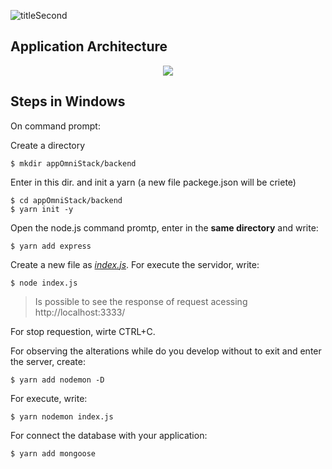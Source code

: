 ![titleSecond](https://user-images.githubusercontent.com/46378210/73003007-ac8cca80-3de3-11ea-89ff-3204d0ae2ccd.PNG)

## Application Architecture

<p align="center">
  <img src="https://user-images.githubusercontent.com/46378210/72550799-44356a80-3872-11ea-8e88-7f48592fdeea.PNG"/>
</p>

## Steps in Windows 

On command prompt:

Create a directory 
```
$ mkdir appOmniStack/backend
```

Enter in this dir. and init a yarn (a new file packege.json will be criete)
```
$ cd appOmniStack/backend
$ yarn init -y
```

Open the node.js command promtp, enter in the **same directory** and write: 
```
$ yarn add express
```

Create a new file as [_index.js_](https://github.com/Diana-ops/omnistackweek). For execute the servidor, write:
```
$ node index.js
```

> Is possible to see the response of request acessing http://localhost:3333/

For stop requestion, wirte CTRL+C.

For observing the alterations while do you develop without to exit and enter the server, create:
```
$ yarn add nodemon -D
```

For execute, write:
```
$ yarn nodemon index.js
```
For connect the database with your application:
```
$ yarn add mongoose
```
